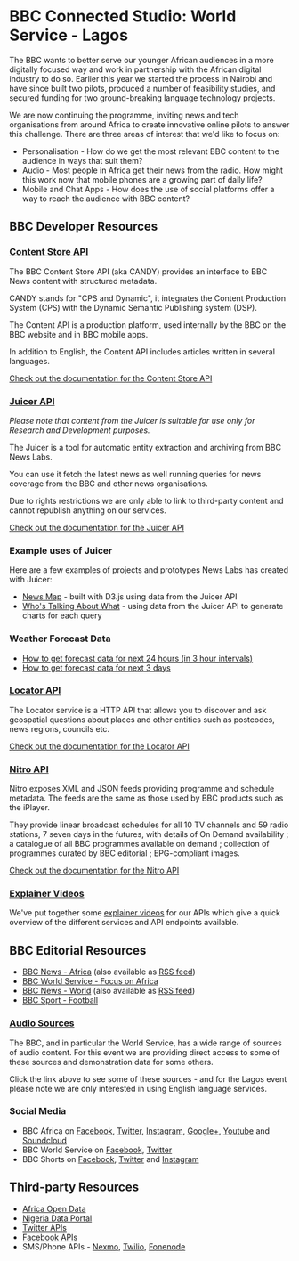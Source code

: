# BBC Connected Studio: World Service - Lagos

<p class="lead">
The BBC wants to better serve our younger African audiences in a more digitally focused way and work in partnership with the African digital industry to do so.  Earlier this year we started the process in Nairobi and have since built two pilots, produced a number of feasibility studies, and secured funding for two ground-breaking language technology projects.
</p>
<p class="lead">
We are now continuing the programme, inviting news and tech organisations from around Africa to create innovative online pilots to answer this challenge. There are three areas of interest that we'd like to focus on:
</p>

<ul>
<li>Personalisation - How do we get the most relevant BBC content to the audience in ways that suit them?</li>
<li>Audio - Most people in Africa get their news from the radio. How might this work now that mobile phones are a growing part of daily life?</li>
<li>Mobile and Chat Apps - How does the use of social platforms offer a way to reach the audience with BBC content?</li>
</ul>

## BBC Developer Resources
 
### [Content Store API](CANDY.html)
 
The BBC Content Store API (aka CANDY) provides an interface to BBC News content with structured metadata.
 
CANDY stands for "CPS and Dynamic", it integrates the Content Production System (CPS) with the Dynamic Semantic Publishing system (DSP).
 
The Content API is a production platform, used internally by the BBC on the BBC website and in BBC mobile apps.
 
In addition to English, the Content API includes articles written in several languages.
 
[Check out the documentation for the Content Store API](CANDY.html)

### [Juicer API](Juicer.html)

*Please note that content from the Juicer is suitable for use only for Research and Development purposes.*

The Juicer is a tool for automatic entity extraction and archiving from BBC News Labs.

You can use it fetch the latest news as well running queries for news coverage from the BBC and other news organisations.

Due to rights restrictions we are only able to link to third-party content and cannot republish anything on our services.

[Check out the documentation for the Juicer API](Juicer.html)

### Example uses of Juicer
Here are a few examples of projects and prototypes News Labs has created with Juicer:

* [News Map](http://newsmap.bbcnewslabs.co.uk) - built with D3.js using data from the Juicer API
* [Who's Talking About What](http://wat.bbcnewslabs.co.uk) - using data from the Juicer API to generate charts for each query
 
### Weather Forecast Data
 
* [How to get forecast data for next 24 hours (in 3 hour intervals)](Weather-3-Hourly-Forecast.html)
* [How to get forecast data for next 3 days](Weather-3-Day-Forecast.html)

### [Locator API](Locator.html)
 
The Locator service is a HTTP API that allows you to discover and ask geospatial questions about places and other entities such as postcodes, news regions, councils etc.
 
[Check out the documentation for the Locator API](Locator.html)
 
### [Nitro API](Nitro.html)
 
Nitro exposes XML and JSON feeds providing programme and schedule metadata. The feeds are the same as those used by BBC products such as the iPlayer.

They provide linear broadcast schedules for all 10 TV channels and 59 radio stations, 7 seven days in the futures, with details of On Demand availability ; a catalogue of all BBC programmes available on demand ; collection of programmes curated by BBC editorial ; EPG-compliant images.

[Check out the documentation for the Nitro API](Nitro.html)

### [<i class="fa fa-youtube"></i> Explainer Videos](Videos.html)

We've put together some [explainer videos](Videos.html) for our APIs which give a quick overview of the different services and API endpoints available.

## BBC Editorial Resources

* [BBC News - Africa](http://www.bbc.co.uk/news/world/africa) (also available as [RSS feed](http://feeds.bbci.co.uk/news/world/africa/rss.xml))
* [BBC World Service - Focus on Africa](http://www.bbc.co.uk/programmes/p00gbjvb)
* [BBC News - World](http://www.bbc.co.uk/news/world/) (also available as [RSS feed](http://feeds.bbci.co.uk/news/rss.xml?edition=int))
* [BBC Sport - Football](http://www.bbc.co.uk/sport/0/football/)

### [Audio Sources](Audio.html)

The BBC, and in particular the World Service, has a wide range of sources of audio content. For this event we are providing direct access to some of these sources and demonstration data for some others.

Click the link above to see some of these sources - and for the Lagos event please note we are only interested in using English language services.

### Social Media

* BBC Africa on [Facebook](https://www.facebook.com/bbcafrica), [Twitter](https://twitter.com/BBCAfrica), [Instagram](http://instagram.com/bbcafrica), [Google+](https://plus.google.com/+BBCAfrica), [Youtube](https://www.youtube.com/user/bbcafrica) and [Soundcloud](https://soundcloud.com/bbcafrica)
* BBC World Service on [Facebook](https://www.facebook.com/bbcworldservice), [Twitter](https://twitter.com/BBCWorld)
* BBC Shorts on [Facebook](https://www.facebook.com/bbcshorts), [Twitter](https://twitter.com/bbcshorts) and [Instagram](https://www.instagram.com/bbcnews/)

## Third-party Resources

* [Africa Open Data](http://africaopendata.org/)
* [Nigeria Data Portal](http://nigeria.opendataforafrica.org/)
* [Twitter APIs](https://dev.twitter.com/)
* [Facebook APIs](https://developers.facebook.com/)
* SMS/Phone APIs - [Nexmo](https://docs.nexmo.com/api-ref/sms-api), [Twilio](https://www.twilio.com/docs/api), [Fonenode](https://fonenode.com/docs)
